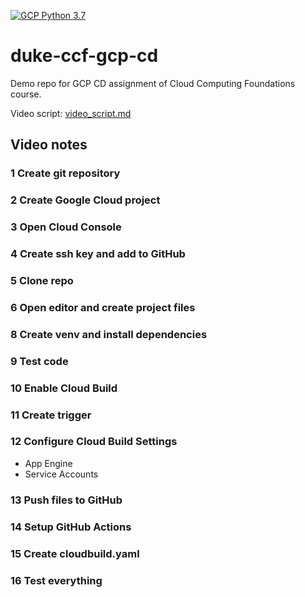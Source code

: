 [![GCP Python 3.7](https://github.com/brunomariz/duke-ccf-gcp-cd/actions/workflows/main.yml/badge.svg)](https://github.com/brunomariz/duke-ccf-gcp-cd/actions/workflows/main.yml)

# duke-ccf-gcp-cd

Demo repo for GCP CD assignment of Cloud Computing Foundations course.

Video script: [video_script.md](video_script.md)

## Video notes

### 1 Create git repository
### 2 Create Google Cloud project
### 3 Open Cloud Console
### 4 Create ssh key and add to GitHub
### 5 Clone repo
### 6 Open editor and create project files
### 8 Create venv and install dependencies
### 9 Test code
### 10 Enable Cloud Build
### 11 Create trigger
### 12 Configure Cloud Build Settings

+ App Engine
+ Service Accounts
  
### 13 Push files to GitHub
### 14 Setup GitHub Actions
### 15 Create cloudbuild.yaml
### 16 Test everything
